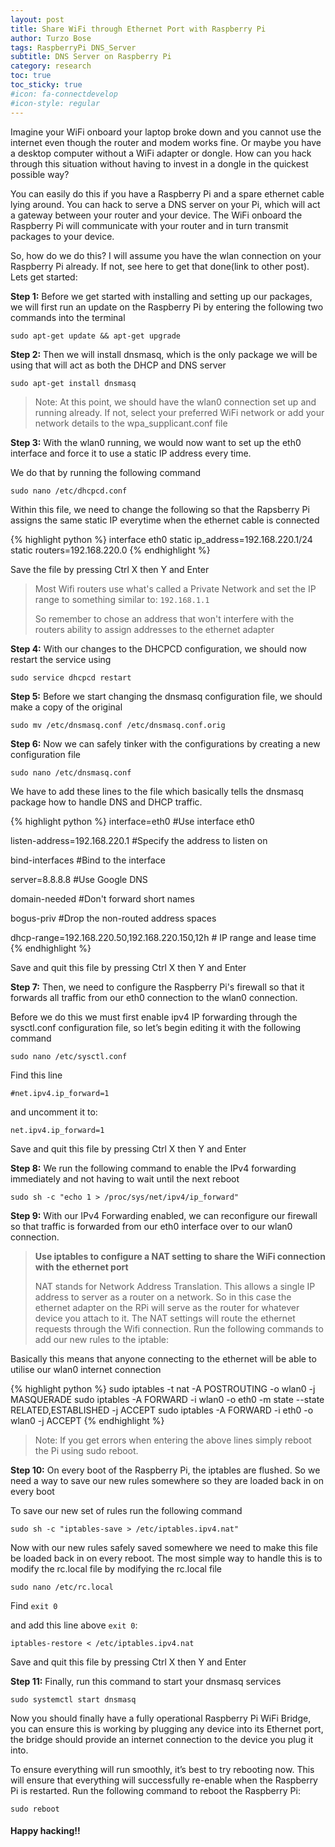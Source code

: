 ```yaml
---
layout: post
title: Share WiFi through Ethernet Port with Raspberry Pi
author: Turzo Bose
tags: RaspberryPi DNS_Server
subtitle: DNS Server on Raspberry Pi
category: research
toc: true
toc_sticky: true
#icon: fa-connectdevelop
#icon-style: regular
---
```


Imagine your WiFi onboard your laptop broke down and you cannot use the internet even though the router and modem works fine. Or maybe you have a desktop computer without a WiFi adapter or dongle. How can you hack through this situation without having to invest in a dongle in the quickest possible way?

You can easily do this if you have a Raspberry Pi and a spare ethernet cable lying around. You can hack to serve a DNS server on your Pi, which will act a gateway between your router and your device. The WiFi onboard the Raspberry Pi will communicate with your router and in turn transmit packages to your device.

So, how do we do this? I will assume you have the wlan connection on your Raspberry Pi already. If not, see here to get that done(link to other post). Lets get started:

**Step 1:** Before we get started with installing and setting up our packages, we will first run an update on the Raspberry Pi by entering the following two commands into the terminal

`sudo apt-get update && apt-get upgrade`

**Step 2:** Then we will install dnsmasq, which is the only package we will be using that will act as both the DHCP and DNS server
 
`sudo apt-get install dnsmasq`

>Note: At this point, we should have the wlan0 connection set up and running already. If not, select your preferred WiFi network or add your network details to the wpa_supplicant.conf file
  
**Step 3:** With the wlan0 running, we would now want to set up the eth0 interface and force it to use a static IP address every time. 

We do that by running the following command

`sudo nano /etc/dhcpcd.conf`

Within this file, we need to change the following so that the Rapsberry Pi assigns the same static IP everytime when the ethernet cable is connected

{% highlight python %}
interface eth0
static ip_address=192.168.220.1/24
static routers=192.168.220.0
{% endhighlight %}

Save the file by pressing Ctrl X then Y and Enter

> Most Wifi routers use what's called a Private Network and set the IP range to something similar to:
> `192.168.1.1`
> 
> So remember to chose an address that won't interfere with the routers ability to assign addresses to the ethernet adapter

**Step 4:** With our changes to the DHCPCD configuration, we should now restart the service using

`sudo service dhcpcd restart`

**Step 5:** Before we start changing the dnsmasq configuration file, we should make a copy of the original

`sudo mv /etc/dnsmasq.conf /etc/dnsmasq.conf.orig`

**Step 6:** Now we can safely tinker with the configurations by creating a new configuration file

`sudo nano /etc/dnsmasq.conf`

We have to add these lines to the file which basically tells the dnsmasq package how to handle DNS and DHCP traffic.

{% highlight python %}
interface=eth0 #Use interface eth0

listen-address=192.168.220.1 #Specify the address to listen on

bind-interfaces #Bind to the interface

server=8.8.8.8 #Use Google DNS

domain-needed #Don't forward short names

bogus-priv #Drop the non-routed address spaces

dhcp-range=192.168.220.50,192.168.220.150,12h # IP range and lease time
{% endhighlight %}

Save and quit this file by pressing Ctrl X then Y and Enter

**Step 7:** Then, we need to configure the Raspberry Pi's firewall so that it forwards all traffic from our eth0 connection to the wlan0 connection. 

Before we do this we must first enable ipv4 IP forwarding through the sysctl.conf configuration file, so let’s begin editing it with the following command

`sudo nano /etc/sysctl.conf`

Find this line 

`#net.ipv4.ip_forward=1`

and uncomment it to:

`net.ipv4.ip_forward=1`

Save and quit this file by pressing Ctrl X then Y and Enter

**Step 8:** We run the following command to enable the IPv4 forwarding immediately and not having to wait until the next reboot

`sudo sh -c "echo 1 > /proc/sys/net/ipv4/ip_forward"`

**Step 9:** With our IPv4 Forwarding enabled, we can reconfigure our firewall so that traffic is forwarded from our eth0 interface over to our wlan0 connection. 

>**Use iptables to configure a NAT setting to share the WiFi connection with the ethernet port**
>
>NAT stands for Network Address Translation. This allows a single IP address to server as a router on a network. So in this case the ethernet adapter on the RPi will serve as the router for whatever device you attach to it. The NAT settings will route the ethernet requests through the Wifi connection.
Run the following commands to add our new rules to the iptable:

Basically this means that anyone connecting to the ethernet will be able to utilise our wlan0 internet connection

{% highlight python %}
sudo iptables -t nat -A POSTROUTING -o wlan0 -j MASQUERADE
sudo iptables -A FORWARD -i wlan0 -o eth0 -m state --state RELATED,ESTABLISHED -j ACCEPT
sudo iptables -A FORWARD -i eth0 -o wlan0 -j ACCEPT
{% endhighlight  %}

>Note: If you get errors when entering the above lines simply reboot the Pi using sudo reboot.

**Step 10:** On every boot of the Raspberry Pi, the iptables are flushed. So we need a way to save our new rules somewhere so they are loaded back in on every boot

To save our new set of rules run the following command

`sudo sh -c "iptables-save > /etc/iptables.ipv4.nat"`

Now with our new rules safely saved somewhere we need to make this file be loaded back in on every reboot. The most simple way to handle this is to modify the rc.local file by modifying the rc.local file

`sudo nano /etc/rc.local`

Find `exit 0`

and add this line above `exit 0`:

`iptables-restore < /etc/iptables.ipv4.nat`

Save and quit this file by pressing Ctrl X then Y and Enter

**Step 11:** Finally, run this command to start your dnsmasq services

`sudo systemctl start dnsmasq`

Now you should finally have a fully operational Raspberry Pi WiFi Bridge, you can ensure this is working by plugging any device into its Ethernet port, the bridge should provide an internet connection to the device you plug it into.

To ensure everything will run smoothly, it’s best to try rebooting now. This will ensure that everything will successfully re-enable when the Raspberry Pi is restarted. Run the following command to reboot the Raspberry Pi:

`sudo reboot`

#### Happy hacking!!
